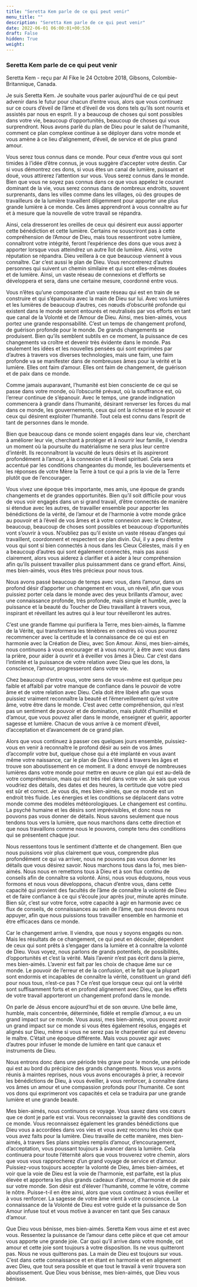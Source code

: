 ```yaml
---
title: "Seretta Kem parle de ce qui peut venir"
menu_title: ""
description: "Seretta Kem parle de ce qui peut venir"
date: 2022-06-01 06:00:01+00:536
draft: False
hidden: True
weight:
---
```

### Seretta Kem parle de ce qui peut venir

Seretta Kem - reçu par Al Fike le 24 Octobre 2018, Gibsons, Colombie-Britannique, Canada.

Je suis Seretta Kem. Je souhaite vous parler aujourd’hui de ce qui peut advenir dans le futur pour chacun d’entre vous, alors que vous continuez sur ce cours d’éveil de l’âme et d’éveil de vos dons tels qu’ils sont nourris et assistés par nous en esprit. Il y a beaucoup de choses qui sont possibles dans votre vie, beaucoup d’opportunités, beaucoup de choses qui vous surprendront. Nous avons parlé du plan de Dieu pour le salut de l’humanité, comment ce plan complexe continue à se déployer dans votre monde et vous amène à ce lieu d’alignement, d’éveil, de service et de plus grand amour.

Vous serez tous connus dans ce monde. Pour ceux d’entre vous qui sont timides à l’idée d’être connus, je vous suggère d’accepter votre destin. Car si vous démontrez ces dons, si vous êtes un canal de lumière, puissant et doué, vous attirerez l’attention sur vous. Vous serez connus dans le monde. Bien que vous ne soyez pas connus dans ce que vous appelez le courant dominant de la vie, vous serez connus dans de nombreux endroits, souvent surprenants, dans les villes comme dans les villages, où des groupes de travailleurs de la lumière travaillent diligemment pour apporter une plus grande lumière à ce monde. Ces âmes apprendront à vous connaître au fur et à mesure que la nouvelle de votre travail se répandra.

Ainsi, cela dresseront les oreilles de ceux qui désirent eux aussi apporter cette bénédiction et cette lumière. Certains ne souscriront pas à cette compréhension de l’Amour de Dieu, mais tous ressentiront votre lumière, connaîtront votre intégrité, feront l’expérience des dons que vous avez à apporter lorsque vous atteindrez un autre îlot de lumière. Ainsi, votre réputation se répandra. Dieu veillera à ce que beaucoup viennent à vous connaître. Car c’est aussi le plan de Dieu. Vous rencontrerez d’autres personnes qui suivent un chemin similaire et qui sont elles-mêmes douées et de lumière. Ainsi, un vaste réseau de connexions et d’efforts se développera et sera, dans une certaine mesure, coordonné entre vous.

Vous n’êtes qu’une composante d’un vaste réseau qui est en train de se construire et qui s’épanouira avec la main de Dieu sur lui. Avec vos lumières et les lumières de beaucoup d’autres, ces nœuds d’obscurité profonde qui existent dans le monde seront entourés et neutralisés par vos efforts en tant que canal de la Volonté et de l’Amour de Dieu. Ainsi, mes bien-aimés, vous portez une grande responsabilité. C’est un temps de changement profond, de guérison profonde pour le monde. De grands changements se produisent. Bien qu’ils semblent subtils en ce moment, la puissance de ces changements va croître et devenir très évidente dans le monde. Pas seulement les idées et les nouvelles pensées qui sont exprimées par d’autres à travers vos diverses technologies, mais une faim, une faim profonde va se manifester dans de nombreuses âmes pour la vérité et la lumière. Elles ont faim d’amour. Elles ont faim de changement, de guérison et de paix dans ce monde.

Comme jamais auparavant, l’humanité est bien consciente de ce qui se passe dans votre monde, où l’obscurité prévaut, où la souffrance est, où l’erreur continue de s’épanouir. Avec le temps, une grande indignation commencera à grandir dans l’humanité, désirant renverser les forces du mal dans ce monde, les gouvernements, ceux qui ont la richesse et le pouvoir et ceux qui désirent exploiter l’humanité. Tout cela est connu dans l’esprit de tant de personnes dans le monde.

Bien que beaucoup dans ce monde soient engagés dans leur vie, cherchant à améliorer leur vie, cherchant à protéger et à nourrir leur famille, il viendra un moment où la poursuite du matérialisme ne sera plus leur centre d’intérêt. Ils reconnaîtront la vacuité de leurs désirs et ils aspireront profondément à l’amour, à la connexion et à l’éveil spirituel. Cela sera accentué par les conditions changeantes du monde, les bouleversements et les réponses de votre Mère la Terre à tout ce qui a pris la vie de la Terre plutôt que de l’encourager.

Vous vivez une époque très importante, mes amis, une époque de grands changements et de grandes opportunités. Bien qu’il soit difficile pour vous de vous voir engagés dans un si grand travail, d’être connectés de manière si étendue avec les autres, de travailler ensemble pour apporter les bénédictions de la vérité, de l’amour et de l’harmonie à votre monde grâce au pouvoir et à l’éveil de vos âmes et à votre connexion avec le Créateur, beaucoup, beaucoup de choses sont possibles et beaucoup d’opportunités vont s’ouvrir à vous. N’oubliez pas qu’il existe un vaste réseau d’anges qui travaillent, coordonnent et respectent ce plan divin. Oui, il y a peu d’entre vous qui sont si bien connectés à nous dans les Cieux Célestes, mais il y en a beaucoup d’autres qui sont également connectés, mais pas aussi clairement, alors vous aiderez à clarifier et à aider à leur compréhension afin qu’ils puissent travailler plus puissamment dans ce grand effort. Ainsi, mes bien-aimés, vous êtes très précieux pour nous tous.

Nous avons passé beaucoup de temps avec vous, dans l’amour, dans un profond désir d’apporter un changement en vous, un réveil, afin que vous puissiez porter cela dans le monde avec des yeux brillants d’amour, avec une connaissance profonde, très profonde, mais simple et humble, avec la puissance et la beauté du Toucher de Dieu travaillant à travers vous, inspirant et réveillant les autres qui à leur tour réveilleront les autres.

C’est une grande flamme qui purifiera la Terre, mes bien-aimés, la flamme de la Vérité, qui transformera les ténèbres en cendres où vous pourrez recommencer avec la certitude et la connaissance de ce qui est en harmonie avec la Création de Dieu, avec Son Amour. Ainsi, mes bien-aimés, nous continuons à vous encourager et à vous nourrir, à être avec vous dans la prière, pour aider à ouvrir et à éveiller vos âmes à Dieu. Car c’est dans l’intimité et la puissance de votre relation avec Dieu que les dons, la conscience, l’amour, progresseront dans votre vie.

Chez beaucoup d’entre vous, votre sens de vous-même est quelque peu faible et affaibli par votre manque de confiance dans le pouvoir de votre âme et de votre relation avec Dieu. Cela doit être libéré afin que vous puissiez vraiment reconnaître la beauté et l’émerveillement qu’est votre âme, votre être dans le monde. C’est avec cette compréhension, qui n’est pas un sentiment de pouvoir et de domination, mais plutôt d’humilité et d’amour, que vous pouvez aller dans le monde, enseigner et guérir, apporter sagesse et lumière. Chacun de vous arrive à ce moment d’éveil, d’acceptation et d’avancement de ce grand plan.

Alors que vous continuez à passer ces quelques jours ensemble, puissiez-vous en venir à reconnaître le profond désir au sein de vos âmes d’accomplir votre but, quelque chose qui a été implanté en vous avant même votre naissance, car le plan de Dieu s’étend à travers les âges et trouve son aboutissement en ce moment. Il a donc envoyé de nombreuses lumières dans votre monde pour mettre en œuvre ce plan qui est au-delà de votre compréhension, mais qui est très réel dans votre vie. Je sais que vous voudriez des détails, des dates et des heures, la certitude que votre pied est sûr et correct. Je vous dis, mes bien-aimés, que ce monde est un endroit très fluide. Les énergies et les conditions se déplacent dans votre monde comme des modèles météorologiques. Le changement est continu. La psyché humaine et les désirs sont imprévisibles, et donc nous ne pouvons pas vous donner de détails. Nous savons seulement que nous tendons tous vers la lumière, que nous marchons dans cette direction et que nous travaillons comme nous le pouvons, compte tenu des conditions qui se présentent chaque jour.

Nous ressentons tous le sentiment d’attente et de changement. Bien que nous puissions voir plus clairement que vous, comprendre plus profondément ce qui va arriver, nous ne pouvons pas vous donner les détails que vous désirez savoir. Nous marchons tous dans la foi, mes bien-aimés. Nous nous en remettons tous à Dieu et à son flux continu de conseils afin de connaître sa volonté. Ainsi, nous vous éduquons, nous vous formons et nous vous développons, chacun d’entre vous, dans cette capacité qui provient des facultés de l’âme de connaître la volonté de Dieu et de faire confiance à ce qui s’écoule jour après jour, minute après minute. Bien sûr, c’est sur votre force, votre capacité à agir en harmonie avec ce flux de conseils, de connaissances au sein de l’âme, que nous devons nous appuyer, afin que nous puissions tous travailler ensemble en harmonie et être efficaces dans ce monde.

Car le changement arrive. Il viendra, que nous y soyons engagés ou non. Mais les résultats de ce changement, ce qui peut en découler, dépendent de ceux qui sont prêts à s’engager dans la lumière et à connaître la volonté de Dieu. Vous voyez, nous parlons de grands potentiels, de possibilités, d’opportunités et c’est la vérité. Mais l’avenir n’est pas écrit dans la pierre, mes bien-aimés. L’avenir est fait par les choix de chaque âme sur ce monde. Le pouvoir de l’erreur et de la confusion, et le fait que la plupart sont endormis et incapables de connaître la vérité, constituent un grand défi pour nous tous, n’est-ce pas ? Ce n’est que lorsque ceux qui ont la vérité sont suffisamment forts et en profond alignement avec Dieu, que les effets de votre travail apporteront un changement profond dans le monde.

On parle de Jésus encore aujourd’hui et de son œuvre. Une belle âme, humble, mais concentrée, déterminée, fidèle et remplie d’amour, a eu un grand impact sur ce monde. Vous aussi, mes bien-aimés, vous pouvez avoir un grand impact sur ce monde si vous êtes également résolus, engagés et alignés sur Dieu, même si vous ne serez pas le charpentier qui est devenu le maître. C’était une époque différente. Mais vous pouvez agir avec d’autres pour infuser le monde de lumière en tant que canaux et instruments de Dieu.

Nous entrons donc dans une période très grave pour le monde, une période qui est au bord du précipice des grands changements. Nous vous avons réunis à maintes reprises, nous vous avons encouragés à prier, à recevoir les bénédictions de Dieu, à vous éveiller, à vous renforcer, à connaître dans vos âmes un amour et une compassion profonds pour l’humanité. Ce sont vos dons qui exprimeront vos capacités et cela se traduira par une grande lumière et une grande beauté.

Mes bien-aimés, nous continuons ce voyage. Vous savez dans vos cœurs que ce dont je parle est vrai. Vous reconnaissez la gravité des conditions de ce monde. Vous reconnaissez également les grandes bénédictions que Dieu vous a accordées dans vos vies et vous avez reconnu les choix que vous avez faits pour la lumière. Dieu travaille de cette manière, mes bien-aimés, à travers Ses plans simples remplis d’amour, d’encouragement, d’acceptation, vous poussant toujours à avancer dans la lumière. Cela continuera pour toute l’éternité alors que vous trouverez votre chemin, alors que vous vous rapprocherez d’un grand voyage de service et d’amour. Puissiez-vous toujours accepter la volonté de Dieu, âmes bien-aimées, et voir que la voie de Dieu est la voie de l’harmonie, est parfaite, est la plus élevée et apportera les plus grands cadeaux d’amour, d’harmonie et de paix sur votre monde. Son désir est d’élever l’humanité, comme le vôtre, comme le nôtre. Puisse-t-il en être ainsi, alors que vous continuez à vous éveiller et à vous renforcer. La sagesse de votre âme vient à votre conscience. La connaissance de la Volonté de Dieu est votre guide et la puissance de Son Amour infuse tout et vous motive à avancer en tant que Ses canaux d’amour.

Que Dieu vous bénisse, mes bien-aimés. Seretta Kem vous aime et est avec vous. Ressentez la puissance de l’amour dans cette pièce et que cet amour vous apporte une grande joie. Car quoi qu’il arrive dans votre monde, cet amour et cette joie sont toujours à votre disposition. Ils ne vous quitteront pas. Nous ne vous quitterons pas. La main de Dieu est toujours sur vous. C’est dans cette connaissance et en étant en harmonie et en alignement avec Dieu, que tout sera possible et que tout le travail à venir trouvera son aboutissement. Que Dieu vous bénisse, mes bien-aimés, que Dieu vous bénisse.
